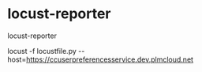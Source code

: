 # locust-reporter
locust-reporter


locust -f locustfile.py --host=https://ccuserpreferencesservice.dev.plmcloud.net
